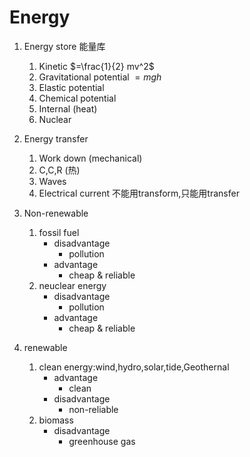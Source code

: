 # Energy
1. Energy store 能量库
	1. Kinetic $=\frac{1}{2} mv^2$
	2. Gravitational potential $=mgh$
	3. Elastic potential
	4. Chemical potential
	5. Internal (heat)
	6. Nuclear
2. Energy transfer
	1. Work down (mechanical)
	2. C,C,R (热)
	3. Waves
	4. Electrical current
不能用transform,只能用transfer

1. Non-renewable
	1. fossil fuel
		- disadvantage
			- pollution
		- advantage
			- cheap & reliable
	2. neuclear energy
		- disadvantage
			- pollution
		- advantage
			- cheap & reliable
2. renewable
	1. clean energy:wind,hydro,solar,tide,Geothernal
		- advantage
			- clean
		- disadvantage
			- non-reliable
	2. biomass
		- disadvantage
			- greenhouse gas


